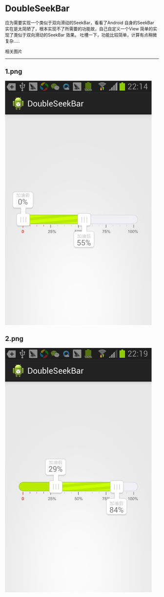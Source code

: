 DoubleSeekBar
=============

应为需要实现一个类似于双向滑动的SeekBar，看看了Android 自身的SeekBar 实在是太简陋了，根本实现不了所需要的功能故，自己自定义一个View 简单的实现了类似于双向滑动的SeekBar 效果。 吐槽一下，功能比较简单，计算有点稍微复杂.....


相关图片

-------------

## 1.png

![1.png](/1.png)


## 2.png

![2.png](/2.png)